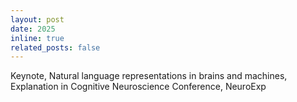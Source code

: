 ```yaml
---
layout: post
date: 2025
inline: true
related_posts: false
---
```


Keynote, Natural language representations in brains and machines, Explanation in Cognitive Neuroscience Conference, NeuroExp
